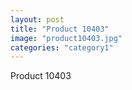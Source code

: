 ```yaml
---
layout: post
title: "Product 10403"
image: "product10403.jpg"
categories: "category1"
---
```

Product 10403

